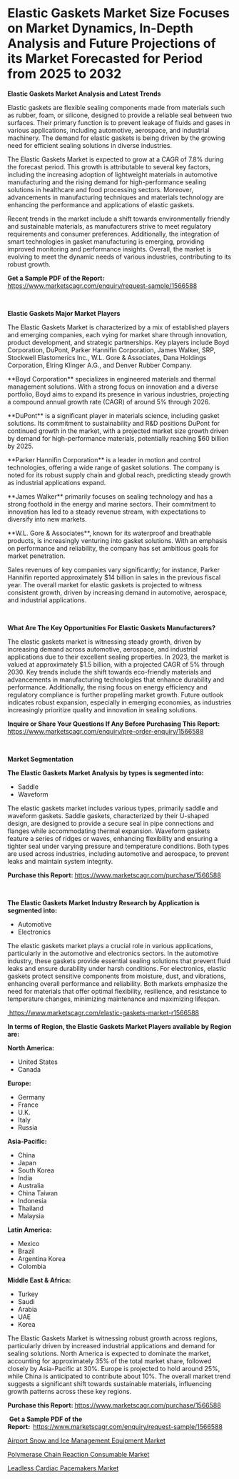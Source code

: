 <p><h1>Elastic Gaskets Market Size Focuses on Market Dynamics, In-Depth Analysis and Future Projections of its Market Forecasted for Period from 2025 to 2032</h1></p><p><strong>Elastic Gaskets Market Analysis and Latest Trends</strong></p>
<p><p>Elastic gaskets are flexible sealing components made from materials such as rubber, foam, or silicone, designed to provide a reliable seal between two surfaces. Their primary function is to prevent leakage of fluids and gases in various applications, including automotive, aerospace, and industrial machinery. The demand for elastic gaskets is being driven by the growing need for efficient sealing solutions in diverse industries.</p><p>The Elastic Gaskets Market is expected to grow at a CAGR of 7.8% during the forecast period. This growth is attributable to several key factors, including the increasing adoption of lightweight materials in automotive manufacturing and the rising demand for high-performance sealing solutions in healthcare and food processing sectors. Moreover, advancements in manufacturing techniques and materials technology are enhancing the performance and applications of elastic gaskets.</p><p>Recent trends in the market include a shift towards environmentally friendly and sustainable materials, as manufacturers strive to meet regulatory requirements and consumer preferences. Additionally, the integration of smart technologies in gasket manufacturing is emerging, providing improved monitoring and performance insights. Overall, the market is evolving to meet the dynamic needs of various industries, contributing to its robust growth.</p></p>
<p><strong>Get a Sample PDF of the Report:&nbsp;</strong> <a href="https://www.marketscagr.com/enquiry/request-sample/1566588?utm_campaign=2114&utm_medium=2&utm_source=Github&utm_content=ia&utm_term=22032025&utm_id=elastic-gaskets">https://www.marketscagr.com/enquiry/request-sample/1566588</a></p>
<p>&nbsp;</p>
<p><strong>Elastic Gaskets Major Market Players</strong></p>
<p><p>The Elastic Gaskets Market is characterized by a mix of established players and emerging companies, each vying for market share through innovation, product development, and strategic partnerships. Key players include Boyd Corporation, DuPont, Parker Hannifin Corporation, James Walker, SRP, Stockwell Elastomerics Inc., W.L. Gore & Associates, Dana Holdings Corporation, Elring Klinger A.G., and Denver Rubber Company.</p><p>**Boyd Corporation** specializes in engineered materials and thermal management solutions. With a strong focus on innovation and a diverse portfolio, Boyd aims to expand its presence in various industries, projecting a compound annual growth rate (CAGR) of around 5% through 2026.</p><p>**DuPont** is a significant player in materials science, including gasket solutions. Its commitment to sustainability and R&D positions DuPont for continued growth in the market, with a projected market size growth driven by demand for high-performance materials, potentially reaching $60 billion by 2025.</p><p>**Parker Hannifin Corporation** is a leader in motion and control technologies, offering a wide range of gasket solutions. The company is noted for its robust supply chain and global reach, predicting steady growth as industrial applications expand.</p><p>**James Walker** primarily focuses on sealing technology and has a strong foothold in the energy and marine sectors. Their commitment to innovation has led to a steady revenue stream, with expectations to diversify into new markets.</p><p>**W.L. Gore & Associates**, known for its waterproof and breathable products, is increasingly venturing into gasket solutions. With an emphasis on performance and reliability, the company has set ambitious goals for market penetration.</p><p>Sales revenues of key companies vary significantly; for instance, Parker Hannifin reported approximately $14 billion in sales in the previous fiscal year. The overall market for elastic gaskets is projected to witness consistent growth, driven by increasing demand in automotive, aerospace, and industrial applications.</p></p>
<p>&nbsp;</p>
<p><strong>What Are The Key Opportunities For Elastic Gaskets Manufacturers?</strong></p>
<p><p>The elastic gaskets market is witnessing steady growth, driven by increasing demand across automotive, aerospace, and industrial applications due to their excellent sealing properties. In 2023, the market is valued at approximately $1.5 billion, with a projected CAGR of 5% through 2030. Key trends include the shift towards eco-friendly materials and advancements in manufacturing technologies that enhance durability and performance. Additionally, the rising focus on energy efficiency and regulatory compliance is further propelling market growth. Future outlook indicates robust expansion, especially in emerging economies, as industries increasingly prioritize quality and innovation in sealing solutions.</p></p>
<p><strong>Inquire or Share Your Questions If Any Before Purchasing This Report:</strong> <a href="https://www.marketscagr.com/enquiry/pre-order-enquiry/1566588?utm_campaign=2114&utm_medium=2&utm_source=Github&utm_content=ia&utm_term=22032025&utm_id=elastic-gaskets">https://www.marketscagr.com/enquiry/pre-order-enquiry/1566588</a></p>
<p>&nbsp;</p>
<p><strong>Market Segmentation</strong></p>
<p><strong>The Elastic Gaskets Market Analysis by types is segmented into:</strong></p>
<p><ul><li>Saddle</li><li>Waveform</li></ul></p>
<p><p>The elastic gaskets market includes various types, primarily saddle and waveform gaskets. Saddle gaskets, characterized by their U-shaped design, are designed to provide a secure seal in pipe connections and flanges while accommodating thermal expansion. Waveform gaskets feature a series of ridges or waves, enhancing flexibility and ensuring a tighter seal under varying pressure and temperature conditions. Both types are used across industries, including automotive and aerospace, to prevent leaks and maintain system integrity.</p></p>
<p><strong>Purchase this Report:&nbsp;</strong><a href="https://www.marketscagr.com/purchase/1566588?utm_campaign=2114&utm_medium=2&utm_source=Github&utm_content=ia&utm_term=22032025&utm_id=elastic-gaskets">https://www.marketscagr.com/purchase/1566588</a></p>
<p>&nbsp;</p>
<p><strong>The Elastic Gaskets Market Industry Research by Application is segmented into:</strong></p>
<p><ul><li>Automotive</li><li>Electronics</li></ul></p>
<p><p>The elastic gaskets market plays a crucial role in various applications, particularly in the automotive and electronics sectors. In the automotive industry, these gaskets provide essential sealing solutions that prevent fluid leaks and ensure durability under harsh conditions. For electronics, elastic gaskets protect sensitive components from moisture, dust, and vibrations, enhancing overall performance and reliability. Both markets emphasize the need for materials that offer optimal flexibility, resilience, and resistance to temperature changes, minimizing maintenance and maximizing lifespan.</p></p>
<p><a href="https://www.marketscagr.com/elastic-gaskets-market-r1566588?utm_campaign=2114&utm_medium=2&utm_source=Github&utm_content=ia&utm_term=22032025&utm_id=elastic-gaskets">&nbsp;https://www.marketscagr.com/elastic-gaskets-market-r1566588</a></p>
<p><strong>In terms of Region, the Elastic Gaskets Market Players available by Region are:</strong></p>
<p>
    <p> <strong> North America: </strong>
        <ul>
            <li>United States</li>
            <li>Canada</li>
        </ul>
        </p> 
    <p> <strong> Europe: </strong>
        <ul>
            <li>Germany</li>
            <li>France</li>
            <li>U.K.</li>
            <li>Italy</li>
            <li>Russia</li>
        </ul>
        </p> 
    <p> <strong> Asia-Pacific: </strong>
        <ul>
            <li>China</li>
            <li>Japan</li>
            <li>South Korea</li>
            <li>India</li>
            <li>Australia</li>
            <li>China Taiwan</li>
            <li>Indonesia</li>
            <li>Thailand</li>
            <li>Malaysia</li>
        </ul>
        </p> 
    <p> <strong> Latin America: </strong>
        <ul>
            <li>Mexico</li>
            <li>Brazil</li>
            <li>Argentina Korea</li>
            <li>Colombia</li>
        </ul>
        </p> 
    <p> <strong> Middle East & Africa: </strong>
        <ul>
            <li>Turkey</li>
            <li>Saudi</li>
            <li>Arabia</li>
            <li>UAE</li>
            <li>Korea</li>
        </ul>
    </p>
    </p>
<p><p>The Elastic Gaskets Market is witnessing robust growth across regions, particularly driven by increased industrial applications and demand for sealing solutions. North America is expected to dominate the market, accounting for approximately 35% of the total market share, followed closely by Asia-Pacific at 30%. Europe is projected to hold around 25%, while China is anticipated to contribute about 10%. The overall market trend suggests a significant shift towards sustainable materials, influencing growth patterns across these key regions.</p></p>
<p><strong>Purchase this Report: </strong><a href="https://www.marketscagr.com/purchase/1566588?utm_campaign=2114&utm_medium=2&utm_source=Github&utm_content=ia&utm_term=22032025&utm_id=elastic-gaskets">https://www.marketscagr.com/purchase/1566588</a></p>
<p>&nbsp;<strong>Get a Sample PDF of the Report:&nbsp;&nbsp;</strong><a href="https://www.marketscagr.com/enquiry/request-sample/1566588?utm_campaign=2114&utm_medium=2&utm_source=Github&utm_content=ia&utm_term=22032025&utm_id=elastic-gaskets">https://www.marketscagr.com/enquiry/request-sample/1566588</a></p>
<p><strong></strong></p>
<p><p><a href="https://github.com/pizolina/Market-Research-Report-List-7/blob/main/airport-snow-and-ice-management-equipment-market.md?utm_campaign=2114&utm_medium=2&utm_source=Github&utm_content=ia&utm_term=22032025&utm_id=elastic-gaskets">Airport Snow and Ice Management Equipment Market</a></p><p><a href="https://github.com/sionepeppess/Market-Research-Report-List-1/blob/main/polymerase-chain-reaction-consumable-market.md?utm_campaign=2114&utm_medium=2&utm_source=Github&utm_content=ia&utm_term=22032025&utm_id=elastic-gaskets">Polymerase Chain Reaction Consumable Market</a></p><p><a href="https://github.com/tamvrosiya/Market-Research-Report-List-6/blob/main/leadless-cardiac-pacemakers-market.md?utm_campaign=2114&utm_medium=2&utm_source=Github&utm_content=ia&utm_term=22032025&utm_id=elastic-gaskets">Leadless Cardiac Pacemakers Market</a></p></p>